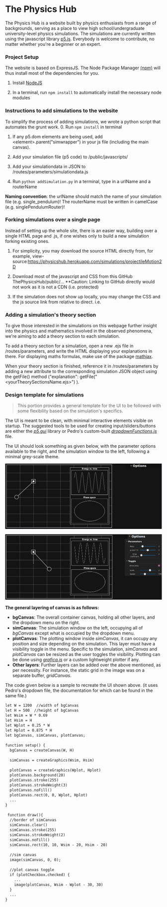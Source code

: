 # The Physics Hub

The Physics Hub is a website built by physics enthusiasts from a range of backgrounds,
serving as a place to view high school/undergraduate university-level physics simulations.
The simulations are currently written using the javascript library [p5.js](https://p5js.org/).
Everybody is welcome to contribute, no matter whether you're a beginner or an expert.


### Project Setup

The website is based on ExpressJS. The Node Package Manager [(npm)](https://www.npmjs.com/) will thus install most of the dependencies for you.

1. Install [NodeJS](https://nodejs.dev/)

2. In a terminal, run `npm install` to automatically install the necessary node modules


### Instructions to add simulations to the website

To simplify the process of adding simulations, we wrote a python script that automates the grunt work.
0. Run `npm install` in terminal

1. If any p5.dom elements are being used, add \<element\>.parent("simwrapper") in your js file (including the main canvas).

2. Add your simulation file (p5 code) to /public/javascripts/

3. Add your simulationdata in JSON to /routes/parameters/simulationdata.js

4. Run `python addSimulation.py` in a terminal, type in a urlName and a routerName

**Naming convention**: the urlName should match the name of your simulation file (e.g. single_pendulum)! The routerName must be written in camelCase (e.g. singlePendulumRouter)!

### Forking simulations over a single page

Instead of setting up the whole site, there is an easier way, building over a single HTML page and .js, if one wishes only to build a new simulation forking existing ones.

1. For simplicity, you may download the source HTML directly from, for example, view-source:https://physicshub.herokuapp.com/simulations/projectileMotion2D

2. Download most of the javascript and CSS from this GitHub ThePhysicsHub/public/...
**Caution: Linking to GitHub directly would not work as it is not a CDN (i.e. protected)

3. If the simulation does not show up locally, you may change the CSS and the js source link from relative to direct. i.e. 
<script src="file:///X:/[some long path]/public/javascripts/libraries/p5.gui.js"></script>

### Adding a simulation's theory section

To give those interested in the simulations on this webpage further insight into the physics and mathematics involved in the observed phenomena, we're aiming to add a theory section to each simulation.

To add a theory section for a simulation, open a new .ejs file in /routes/parameters, and write the HTML displaying your explanations in there. For displaying maths formulas, make use of the package [mathjax](https://www.mathjax.org/).

When your theory section is finished, reference it in /routes/parameters by adding a new attribute to the corresponding simulation JSON object using the getFile() method ("explanation": getFile("<yourTheorySectionsName.ejs>") ).



### Design template for simulations
 
>This portion provides a general template for the UI to be followed with some flexibility based on the simulation's specifics.

The UI is meant to be clean, with minimal interactive elements visible on startup. The suggested tools to be used for creating input/sliders/buttons are either the [*p5.gui*](https://github.com/bitcraftlab/p5.gui) library or Pedro's custom-built [*dropdownFunctions.js*](https://github.com/ThePhysHub/ThePhysicsHub/blob/master/public/javascripts/libraries/dropdownFunctions.js)  file. 

The UI should look something as given below, with the parameter options available to the right, and the simulation window to the left, following a minimal grey-scale theme.

![](images/ui1.png?raw=true)

![](images/ui2.png?raw=true)



**The general layering of canvas is as follows:**
* **bgCanvas**: The overall container canvas, holding all other layers, and the dropdown menu on the right.
* **simCanvas**: The simulation window on the left, occupying all of *bgCanvas* except what is occupied by the dropdown menu.
* **plotCanvas**: The plotting window inside *simCanvas*, it can occupy any position and size depending on the simulation. This layer must have a visibility toggle in the menu. Specific to the simulation, *simCanvas* and *plotCanvas* can be resized as the user toggles the visibility. Plotting can be done using [*grafica.js*]( https://github.com/jagracar/grafica.js?files=1) or a custom lightweight plotter if any.
* **Other layers**: Further layers can be added over the above mentioned, as per necessity. For instance, the static grid in the image was on a separate buffer, *gridCanvas*.

The code given below is a sample to recreate the UI shown above. (it uses Pedro's dropdown file, the documentation for which can be found in the same file.)
```
let W = 1200  //width of bgCanvas
let H = 500  //height of bgCanvas
let Wsim = W * 0.69 
let Hsim = H
let Wplot = 0.25 * W
let Hplot = 0.875 * H 
let bgCanvas, simCanvas, plotCanvas;

function setup() {
  bgCanvas = createCanvas(W, H)
  
  simCanvas = createGraphics(Wsim, Hsim)
  
  plotCanvas = createGraphics(Wplot, Hplot)
  plotCanvas.background(20)
  plotCanvas.stroke(255)
  plotCanvas.strokeWeight(3)
  plotCanvas.noFill()
  plotCanvas.rect(0, 0, Wplot, Hplot)
  ...
}

 function draw(){
  //border of simCanvas
  simCanvas.clear()
  simCanvas.stroke(255)
  simCanvas.strokeWeight(2)
  simCanvas.noFill()
  simCanvas.rect(10, 10, Wsim - 20, Hsim - 20)
  
  //sim canvas
  image(simCanvas, 0, 0);
  
  //plot canvas toggle
  if (plotCheckbox.checked) {
    ...
    image(plotCanvas, Wsim - Wplot - 30, 30)
  }
  ...
} 
```

